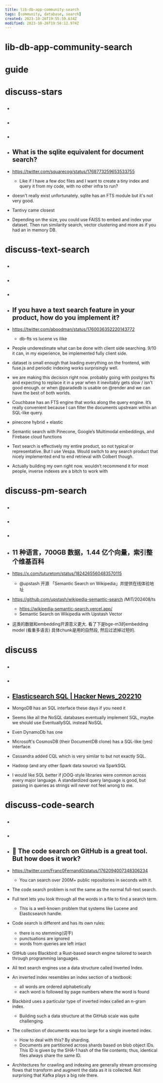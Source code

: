 ```yaml
---
title: lib-db-app-community-search
tags: [community, database, search]
created: 2023-10-26T19:55:59.634Z
modified: 2023-10-26T19:56:12.974Z
---
```


# lib-db-app-community-search

# guide

# discuss-stars
- ## 

- ## 

- ## 

- ## What is the sqlite equivalent for document search? 
- https://twitter.com/squarecog/status/1768773259653533755
  - Like if I have a few doc files and I want to create a tiny index and query it from my code, with no other infra to run?
- doesn't really exist unfortunately. sqlite has an FTS module but it's not very good.
- Tantivy came closest 
- Depending on the size, you could use FAISS to embed and index your dataset. Then run similarity search, vector clustering and more as if you had an in memory DB.

# discuss-text-search
- ## 

- ## 

- ## 

- ## If you have a text search feature in your product, how do you implement it?
- https://twitter.com/aboodman/status/1760036352220143772
  - db-fts vs lucene vs ilike

- People underestimate what can be done with client side searching. 9/10 it can, in my experience, be implemented fully client side.
- dataset is small enough that loading everything on the frontend, with fuse.js and periodic indexing works surprisingly well.

- we are making this decision right now. probably going with postgres fts and expecting to replace it in a year when it inevitably gets slow / isn't good enough. or when @paradedb is usable on @render and we can have the best of both worlds.
- Couchbase has an FTS engine that works along the query engine. It’s really convenient because I can filter the documents upstream within an SQL-like query.

- pinecone hybrid + elastic
- Semantic search with Pinecone, Google’s Multimodal embeddings, and Firebase cloud functions

- Text search is effectively my entire product, so not typical or representative. But I use Vespa. Would switch to any search product that nicely implemented end to end retrieval with Colbert though.

- Actually building my own right now. wouldn’t recommend it for most people, inverse indexes are a bitch to work with
# discuss-pm-search
- ## 

- ## 

- ## 

- ## 11 种语言，700GB 数据，1.44 亿个向量，索引整个维基百科
- https://x.com/tuturetom/status/1824265560483570115
  - @upstash 开源 「Semantic Search on Wikipedia」并提供在线体验地址
- https://github.com/upstash/wikipedia-semantic-search /MIT/202408/ts
  - https://wikipedia-semantic-search.vercel.app/
  - Semantic Search on Wikipedia with Upstash Vector
- 这类的数据和embedding开源意义更大. 看了下是bge-m3的embedding model (看重多语言) 具体chunk是用的自然段, 然后过滤掉过短的.

# discuss
- ## 

- ## 

- ## [Elasticsearch SQL | Hacker News_202210](https://news.ycombinator.com/item?id=33320477)
- MongoDB has an SQL interface these days if you need it
- Seems like all the NoSQL databases eventually implement SQL, maybe we should use EventuallySQL instead NoSQL
- Even DynamoDb has one
- Microsoft's CosmosDB (their DocumentDB clone) has a SQL-like (yes) interface.
- Cassandra added CQL which is very similar to but not exactly SQL.
- Hadoop (and any other Spark data source) via SparkSQL

- I would like SQL better if jOOQ-style libraries were common across every major language. A standardized query language is good, but passing in queries as strings will never not feel wrong to me.
# discuss-code-search
- ## 

- ## 

- ## 🌰 The code search on GitHub is a great tool. But how does it work?
- https://twitter.com/Franc0Fernand0/status/1762094007348306234
  - You can search over 200M+ public repositories in seconds with it. 

- The code search problem is not the same as the normal full-text search.
- Full text lets you look through all the words in a file to find a search term. 
  - This is a well-known problem that systems like Lucene and Elasticsearch handle.
- Code search is different and has its own rules:
  - there is no stemming(词干)
  - punctuations are ignored
  - words from queries are left intact
- GitHub uses Blackbird: a Rust-based search engine tailored to search through programming languages.
- All text search engines use a data structure called Inverted Index. 
- An inverted index resembles an index section of a textbook:
  - all words are ordered alphabetically
  - each word is followed by page numbers where the word is found
- Blackbird uses a particular type of inverted index called an n-gram index. 
  - Building such a data structure at the GitHub scale was quite challenging. 
- The collection of documents was too large for a single inverted index. 
  - How to deal with this? By sharding.
  - Documents are partitioned across shards based on blob object IDs. This ID is given by the SHA-1 hash of the file contents; thus, identical files always share the same ID. 

- Architectures for crawling and indexing are generally stream processing flows that transform and augment the data as it is collected. Not surprising that Kafka plays a big role there.
